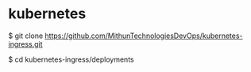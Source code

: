 # kubernetes
$ git clone https://github.com/MithunTechnologiesDevOps/kubernetes-ingress.git

$ cd kubernetes-ingress/deployments
